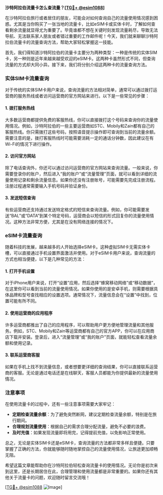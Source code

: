 **沙特阿拉伯流量卡怎么查流量？[[TG💪+ @esim1088](https://t.me/s/esim1088)]**

在沙特阿拉伯旅行或者居住的朋友，可能会对如何查询自己的流量使用情况感到困惑。尤其是当你购买了一张当地的流量卡，比如eSIM卡或实体卡时，了解如何查看剩余流量就显得尤为重要了。毕竟谁都不想在关键时刻发现流量耗尽，导致无法导航、无法联系家人朋友或者错过重要的工作邮件呢！今天，我们就来聊聊沙特阿拉伯流量卡的流量查询方法，帮助大家轻松掌握这一技能。

首先，我们得知道沙特阿拉伯的流量卡主要分为两种类型：一种是传统的实体SIM卡，另一种则是近年来越来越受欢迎的eSIM卡。这两种卡虽然形式不同，但查询流量的方式却大同小异。接下来，我们将分别介绍这两种卡的流量查询方法。

### 实体SIM卡流量查询

对于传统的实体SIM卡用户来说，查询流量的方法相对简单，通常可以通过拨打运营商的服务热线或者访问运营商的官方网站来进行。以下是一些常见的步骤：

#### 1. 拨打服务热线
大多数运营商都提供免费的客服热线，你可以直接拨打这个号码来查询你的流量使用情况。例如，沙特阿拉伯的一些主要运营商如STC、Mobily和Zain都有自己的客服热线。你只需拨打这些号码，按照语音提示操作即可查询到当前的流量余额。需要注意的是，拨打客服热线时可能需要消耗一定的通话分钟数，因此建议在有Wi-Fi的情况下进行操作。

#### 2. 访问官方网站
除了电话查询外，你还可以通过访问运营商的官方网站来查询流量。一般来说，你需要登录你的账户，然后进入“我的账户”或“流量管理”页面，就可以看到详细的流量使用记录和剩余流量信息。如果你还没有注册账号，可能需要先完成注册流程。注册过程通常需要输入手机号码并验证身份。

#### 3. 发送短信查询
有些运营商还支持通过发送特定格式的短信来查询流量。例如，你可能需要发送“BAL”或“DATA”到某个特定号码，运营商会以短信的形式回复你的流量使用情况。这种方法非常方便，尤其是在没有网络连接的情况下。

### eSIM卡流量查询

随着科技的发展，越来越多的人开始选择eSIM卡。这种虚拟SIM卡无需实体卡槽，可以直接通过手机设置界面激活并使用。对于eSIM卡用户来说，查询流量的方式也相当便捷，以下是几种常见的方法：

#### 1. 打开手机设置
对于iPhone用户来说，打开“设置”应用，然后选择“蜂窝移动网络”或“移动数据”，在这里你可以看到当前的流量使用情况。如果你使用的是安卓手机，则需要根据具体品牌和型号查找相应的设置选项。通常情况下，流量信息会在“设置”中找到，位置可能有所不同。

#### 2. 使用运营商的应用程序
许多运营商都推出了自己的应用程序，可以帮助用户更方便地管理流量和其他服务。例如，STC、Mobily和Zain等运营商都有自己的官方APP，你可以在应用商店下载并安装。登录后，进入“流量管理”或“我的账户”页面，就能轻松查看流量余额和使用记录。

#### 3. 联系运营商客服
如果在手机上找不到流量信息，或者想要更详细的查询结果，你可以直接联系运营商的客服。无论是通过电话还是在线聊天，客服人员都能为你提供最新的流量使用情况。

### 注意事项

在使用流量卡的过程中，还有一些注意事项需要大家牢记：

- **定期检查流量余额**：为了避免突然断网，建议定期检查流量余额，特别是在旅行期间。
- **合理规划流量使用**：根据自己的需求合理分配流量，避免不必要的浪费。
- **及时充值**：如果发现流量即将用完，记得提前充值，以免影响正常使用。

总之，无论是实体SIM卡还是eSIM卡，查询流量的方法都非常多样且便捷。只要掌握了正确的方法，你就能够随时随地掌控自己的流量使用情况，让旅途更加顺畅无阻。

希望这篇文章能帮助你在沙特阿拉伯轻松查询流量卡的使用情况。无论你是初次来到这里，还是长期居住在此，合理管理和使用流量都是非常重要的。如果你还有其他关于流量卡的问题，欢迎随时留言交流哦！

[[TG💪+ @esim1088](https://t.me/s/esim1088) ![Image](https://i.postimg.cc/4NQfJmqS/Snipaste-2025-05-13-00-14-12.png)]